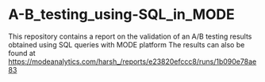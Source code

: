 # A-B_testing_using-SQL_in_MODE
This repository contains a report on the validation of an A/B testing results obtained using SQL queries with MODE platform
The results can also be found at https://modeanalytics.com/harsh_/reports/e23820efccc8/runs/1b090e78ae83  
 
